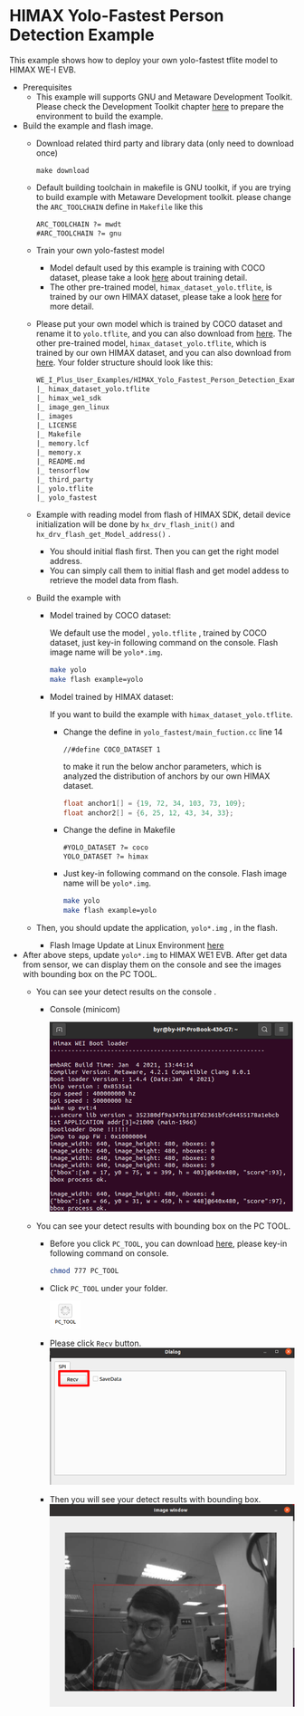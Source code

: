 # HIMAX Yolo-Fastest Person Detection Example
This example shows how to deploy your own yolo-fastest tflite model to HIMAX WE-I EVB.

- Prerequisites
  - This example will supports GNU and Metaware Development Toolkit. Please check the Development Toolkit chapter [here](https://github.com/HimaxWiseEyePlus/himax_tflm#prerequisites) to prepare the environment to build the example.
- Build the example and flash image.
  - Download related third party and library data (only need to download once)

    ```
    make download
    ```

  - Default building toolchain in makefile is GNU toolkit, if you are trying to build example with Metaware Development toolkit. please change the `ARC_TOOLCHAIN` define in `Makefile` like this

    ```
    ARC_TOOLCHAIN ?= mwdt
    #ARC_TOOLCHAIN ?= gnu
    ```
  
  - Train your own yolo-fastest model
    - Model default used by this example is training with COCO dataset, please take a look [here](https://github.com/HimaxWiseEyePlus/Yolo-Fastest) about training detail.
    - The other pre-trained model, `himax_dataset_yolo.tflite`, is trained by our own HIMAX dataset, please take a look [here](https://github.com/HimaxWiseEyePlus/Yolo-Fastest#himax-pretrained-model) for more detail.

  - Please put your own model which is trained by COCO dataset and rename it to `yolo.tflite`, and you can also download from [here](https://github.com/HimaxWiseEyePlus/Yolo-Fastest/raw/master/ModelZoo/yolo-fastest-1.1_160_person/yolo-fastest-1.1_160_person.tflite). The other pre-trained model, `himax_dataset_yolo.tflite`, which is trained by our own HIMAX dataset, and you can also download from [here](https://github.com/HimaxWiseEyePlus/Yolo-Fastest/raw/master/ModelZoo/yolo-fastest-1.1_160_person/yolo-fastest-1.1_160_person.tflite). Your folder structure should look like this:
    ```
    WE_I_Plus_User_Examples/HIMAX_Yolo_Fastest_Person_Detection_Example/
    |_ himax_dataset_yolo.tflite
    |_ himax_we1_sdk
    |_ image_gen_linux
    |_ images
    |_ LICENSE
    |_ Makefile
    |_ memory.lcf
    |_ memory.x
    |_ README.md
    |_ tensorflow
    |_ third_party
    |_ yolo.tflite
    |_ yolo_fastest
    ```
  - Example with reading model from flash of HIMAX SDK, detail device initialization will be done by `hx_drv_flash_init()` and `hx_drv_flash_get_Model_address()` .
    - You should initial flash first. Then you can get the right model address.  
    - You can simply call them to initial flash and get model addess to retrieve the model data from flash.
  - Build the example with
      - Model trained by COCO dataset:

        We default use the model , `yolo.tflite` , trained by COCO dataset, just key-in following command on the console. Flash image name will be `yolo*.img`.
        ```bash
        make yolo
        make flash example=yolo
        ```
      - Model trained by HIMAX dataset: 
        
        If you want to build the example with `himax_dataset_yolo.tflite`.
          - Change the define in `yolo_fastest/main_fuction.cc` line 14 
            ```
            //#define COCO_DATASET 1
            ```
            to make it run the below anchor parameters, which is analyzed the distribution of anchors by our own HIMAX dataset.
            ```c++
            float anchor1[] = {19, 72, 34, 103, 73, 109};
            float anchor2[] = {6, 25, 12, 43, 34, 33};
            ```
          - Change the define in Makefile
            ```
            #YOLO_DATASET ?= coco
            YOLO_DATASET ?= himax
            ```
          - Just key-in following command on the console. Flash image name will be `yolo*.img`.
            ```bash
            make yolo
            make flash example=yolo
            ```
  - Then, you should update the application, `yolo*.img` , in the flash.
    - Flash Image Update at Linux Environment [here](https://github.com/HimaxWiseEyePlus/bsp_tflu/tree/master/HIMAX_WE1_EVB_user_guide#flash-image-update-at-linux-environment)
- After above steps, update `yolo*.img` to HIMAX WE1 EVB. After get data from sensor, we can display them on the console and see the images with bounding box on the PC TOOL.
  - You can see your detect results on the console .
    - Console (minicom)

      ![alt text](images/minicom.png)


  - You can see your detect results with bounding box on the PC TOOL.
    - Before you click `PC_TOOL`, you can download [here](https://github.com/HimaxWiseEyePlus/WE_I_Plus_User_Examples/releases/download/v1.0/PC_TOOL), please key-in following command on console.
      ```bash
      chmod 777 PC_TOOL
      ```

    - Click `PC_TOOL` under your folder.

       ![alt text](images/pc_tool.png)
    - Please click `Recv` button.
      ![alt text](images/linux_pc_tool.png)

    - Then you will see your detect results with bounding box.
     ![alt text](images/linux_result.png)


